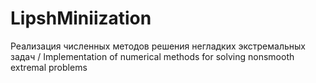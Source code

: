 # LipshMiniization
Реализация численных методов решения негладких экстремальных задач / Implementation of numerical methods for solving nonsmooth extremal problems
